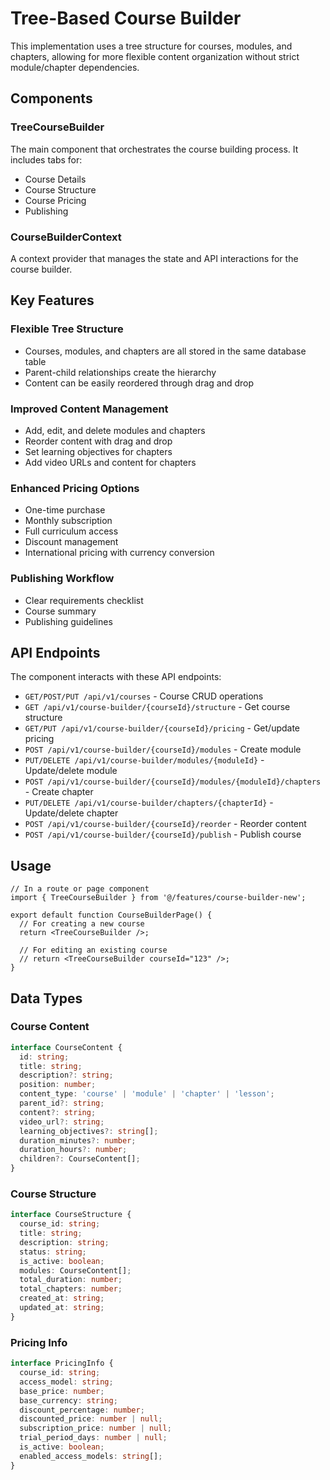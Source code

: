 # Tree-Based Course Builder

This implementation uses a tree structure for courses, modules, and chapters, allowing for more flexible content organization without strict module/chapter dependencies.

## Components

### TreeCourseBuilder
The main component that orchestrates the course building process. It includes tabs for:
- Course Details
- Course Structure
- Course Pricing
- Publishing

### CourseBuilderContext
A context provider that manages the state and API interactions for the course builder.

## Key Features

### Flexible Tree Structure
- Courses, modules, and chapters are all stored in the same database table
- Parent-child relationships create the hierarchy
- Content can be easily reordered through drag and drop

### Improved Content Management
- Add, edit, and delete modules and chapters
- Reorder content with drag and drop
- Set learning objectives for chapters
- Add video URLs and content for chapters

### Enhanced Pricing Options
- One-time purchase
- Monthly subscription
- Full curriculum access
- Discount management
- International pricing with currency conversion

### Publishing Workflow
- Clear requirements checklist
- Course summary
- Publishing guidelines

## API Endpoints

The component interacts with these API endpoints:

- `GET/POST/PUT /api/v1/courses` - Course CRUD operations
- `GET /api/v1/course-builder/{courseId}/structure` - Get course structure
- `GET/PUT /api/v1/course-builder/{courseId}/pricing` - Get/update pricing
- `POST /api/v1/course-builder/{courseId}/modules` - Create module
- `PUT/DELETE /api/v1/course-builder/modules/{moduleId}` - Update/delete module
- `POST /api/v1/course-builder/{courseId}/modules/{moduleId}/chapters` - Create chapter
- `PUT/DELETE /api/v1/course-builder/chapters/{chapterId}` - Update/delete chapter
- `POST /api/v1/course-builder/{courseId}/reorder` - Reorder content
- `POST /api/v1/course-builder/{courseId}/publish` - Publish course

## Usage

```tsx
// In a route or page component
import { TreeCourseBuilder } from '@/features/course-builder-new';

export default function CourseBuilderPage() {
  // For creating a new course
  return <TreeCourseBuilder />;
  
  // For editing an existing course
  // return <TreeCourseBuilder courseId="123" />;
}
```

## Data Types

### Course Content
```ts
interface CourseContent {
  id: string;
  title: string;
  description?: string;
  position: number;
  content_type: 'course' | 'module' | 'chapter' | 'lesson';
  parent_id?: string;
  content?: string;
  video_url?: string;
  learning_objectives?: string[];
  duration_minutes?: number;
  duration_hours?: number;
  children?: CourseContent[];
}
```

### Course Structure
```ts
interface CourseStructure {
  course_id: string;
  title: string;
  description: string;
  status: string;
  is_active: boolean;
  modules: CourseContent[];
  total_duration: number;
  total_chapters: number;
  created_at: string;
  updated_at: string;
}
```

### Pricing Info
```ts
interface PricingInfo {
  course_id: string;
  access_model: string;
  base_price: number;
  base_currency: string;
  discount_percentage: number;
  discounted_price: number | null;
  subscription_price: number | null;
  trial_period_days: number | null;
  is_active: boolean;
  enabled_access_models: string[];
}
```
